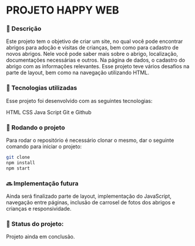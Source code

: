 <h1>PROJETO HAPPY WEB</h1>

<h3>📝 Descrição</h3>

Este projeto tem o objetivo de criar um site, no qual você pode encontrar abrigos para adoção e visitas de crianças, bem como para cadastro de novos abrigos. Nele você pode saber mais sobre o abrigo, localização, documentações necessárias e outros. Na página de dados, o cadastro do abrigo com as informações relevantes.
Esse projeto teve vários desafios na parte de layout, bem como na navegação utilizando HTML. 

<h3>🔧 Tecnologias utilizadas</h3>

Esse projeto foi desenvolvido com as seguintes tecnologias:

HTML
CSS
Java Script
Git e Github


<h3>🚀 Rodando o projeto</h3>
Para rodar o repositório é necessário clonar o mesmo, dar o seguinte comando para iniciar o projeto:

```bash
git clone
npm install
npm start
```

<h3>🔜 Implementação futura</h3>

Ainda será finalizado parte de layout, implementação do JavaScript, navegação entre páginas, inclusão de carrosel de fotos dos abrigos e crianças e responsividade.

<h3>🎯 Status do projeto:</h3>

Projeto ainda em conclusão.